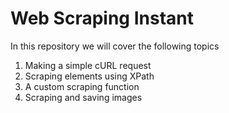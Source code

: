# Web Scraping Instant

In this repository we will cover the following topics 

1. Making a simple cURL request
2. Scraping elements using XPath
3. A custom scraping function
4. Scraping and saving images